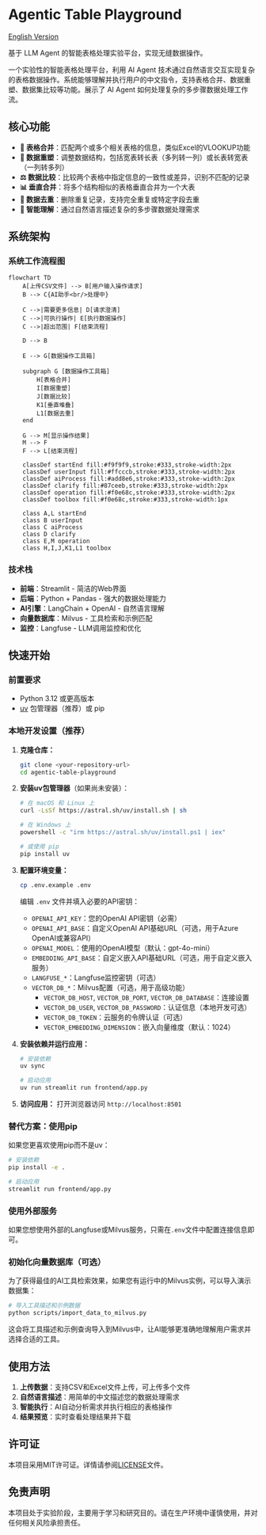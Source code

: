 # Agentic Table Playground

[English Version](README.md)

基于 LLM Agent 的智能表格处理实验平台，实现无缝数据操作。

一个实验性的智能表格处理平台，利用 AI Agent 技术通过自然语言交互实现复杂的表格数据操作。系统能够理解并执行用户的中文指令，支持表格合并、数据重塑、数据集比较等功能。展示了 AI Agent 如何处理复杂的多步骤数据处理工作流。

## 核心功能

- **🔗 表格合并**：匹配两个或多个相关表格的信息，类似Excel的VLOOKUP功能
- **🔄 数据重塑**：调整数据结构，包括宽表转长表（多列转一列）或长表转宽表（一列转多列）
- **⚖️ 数据比较**：比较两个表格中指定信息的一致性或差异，识别不匹配的记录
- **📊 垂直合并**：将多个结构相似的表格垂直合并为一个大表
- **🧹 数据去重**：删除重复记录，支持完全重复或特定字段去重
- **🤖 智能理解**：通过自然语言描述复杂的多步骤数据处理需求

## 系统架构

### 系统工作流程图

```mermaid
flowchart TD
    A[上传CSV文件] --> B[用户输入操作请求]
    B --> C{AI助手<br/>处理中}

    C -->|需要更多信息| D[请求澄清]
    C -->|可执行操作| E[执行数据操作]
    C -->|超出范围| F[结束流程]

    D --> B

    E --> G[数据操作工具箱]

    subgraph G [数据操作工具箱]
        H[表格合并]
        I[数据重塑]
        J[数据比较]
        K1[垂直堆叠]
        L1[数据去重]
    end

    G --> M[显示操作结果]
    M --> F
    F --> L[结束流程]

    classDef startEnd fill:#f9f9f9,stroke:#333,stroke-width:2px
    classDef userInput fill:#ffcccb,stroke:#333,stroke-width:2px
    classDef aiProcess fill:#add8e6,stroke:#333,stroke-width:2px
    classDef clarify fill:#87ceeb,stroke:#333,stroke-width:2px
    classDef operation fill:#f0e68c,stroke:#333,stroke-width:2px
    classDef toolbox fill:#f0e68c,stroke:#333,stroke-width:1px

    class A,L startEnd
    class B userInput
    class C aiProcess
    class D clarify
    class E,M operation
    class H,I,J,K1,L1 toolbox
```

### 技术栈

- **前端**：Streamlit - 简洁的Web界面
- **后端**：Python + Pandas - 强大的数据处理能力
- **AI引擎**：LangChain + OpenAI - 自然语言理解
- **向量数据库**：Milvus - 工具检索和示例匹配
- **监控**：Langfuse - LLM调用监控和优化

## 快速开始

### 前置要求

- Python 3.12 或更高版本
- [uv](https://docs.astral.sh/uv/) 包管理器（推荐）或 pip

### 本地开发设置（推荐）

1. **克隆仓库：**
   ```bash
   git clone <your-repository-url>
   cd agentic-table-playground
   ```

2. **安装uv包管理器**（如果尚未安装）：
   ```bash
   # 在 macOS 和 Linux 上
   curl -LsSf https://astral.sh/uv/install.sh | sh

   # 在 Windows 上
   powershell -c "irm https://astral.sh/uv/install.ps1 | iex"

   # 或使用 pip
   pip install uv
   ```

3. **配置环境变量：**
   ```bash
   cp .env.example .env
   ```
   编辑 `.env` 文件并填入必要的API密钥：
   - `OPENAI_API_KEY`：您的OpenAI API密钥（必需）
   - `OPENAI_API_BASE`：自定义OpenAI API基础URL（可选，用于Azure OpenAI或兼容API）
   - `OPENAI_MODEL`：使用的OpenAI模型（默认：gpt-4o-mini）
   - `EMBEDDING_API_BASE`：自定义嵌入API基础URL（可选，用于自定义嵌入服务）
   - `LANGFUSE_*`：Langfuse监控密钥（可选）
   - `VECTOR_DB_*`：Milvus配置（可选，用于高级功能）
     - `VECTOR_DB_HOST`, `VECTOR_DB_PORT`, `VECTOR_DB_DATABASE`：连接设置
     - `VECTOR_DB_USER`, `VECTOR_DB_PASSWORD`：认证信息（本地开发可选）
     - `VECTOR_DB_TOKEN`：云服务的令牌认证（可选）
     - `VECTOR_EMBEDDING_DIMENSION`：嵌入向量维度（默认：1024）

4. **安装依赖并运行应用：**
   ```bash
   # 安装依赖
   uv sync

   # 启动应用
   uv run streamlit run frontend/app.py
   ```

5. **访问应用：**
   打开浏览器访问 `http://localhost:8501`

### 替代方案：使用pip

如果您更喜欢使用pip而不是uv：

```bash
# 安装依赖
pip install -e .

# 启动应用
streamlit run frontend/app.py
```

### 使用外部服务

如果您想使用外部的Langfuse或Milvus服务，只需在`.env`文件中配置连接信息即可。

### 初始化向量数据库（可选）

为了获得最佳的AI工具检索效果，如果您有运行中的Milvus实例，可以导入演示数据集：

```bash
# 导入工具描述和示例数据
python scripts/import_data_to_milvus.py
```

这会将工具描述和示例查询导入到Milvus中，让AI能够更准确地理解用户需求并选择合适的工具。

## 使用方法

1. **上传数据**：支持CSV和Excel文件上传，可上传多个文件
2. **自然语言描述**：用简单的中文描述您的数据处理需求
3. **智能执行**：AI自动分析需求并执行相应的表格操作
4. **结果预览**：实时查看处理结果并下载

## 许可证

本项目采用MIT许可证。详情请参阅[LICENSE](LICENSE)文件。

## 免责声明

本项目处于实验阶段，主要用于学习和研究目的。请在生产环境中谨慎使用，并对任何相关风险承担责任。
